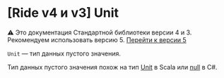 # [Ride v4 и v3] Unit

:warning: Это документация Стандартной библиотеки версии 4 и 3. Рекомендуем использовать версию 5. [Перейти к&nbsp;версии&nbsp;5](/ru/ride/data-types/unit)

`Unit` — тип данных пустого значения.

Тип данных пустого значения похож на тип [Unit](https://www.scala-lang.org/api/current/scala/Unit.html) в Scala или [null](https://docs.microsoft.com/en-us/dotnet/csharp/language-reference/keywords/null) в C#.
